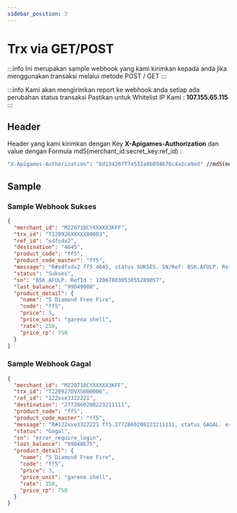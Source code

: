 ```yaml
---
sidebar_position: 3
---
```


# Trx via GET/POST

:::info
Ini merupakan sample webhook yang kami kirimkan kepada anda jika menggunakan transaksi melalui metode POST / GET
:::

:::info
Kami akan mengirimkan report ke webhook anda setiap ada perubahan status transaksi Pastikan untuk Whitelist IP Kami : **107.155.65.115**
:::

## Header

Header yang kami kirimkan dengan Key **X-Apigames-Authorization** dan value dengan Formula md5(merchant_id:secret_key:ref_id) :

```bash
"X-Apigames-Authorization": "bd134207f74532a8b094676c4a2ca9ed" //md5(merchant_id:secret_key:ref_id)
```

## Sample

### Sample Webhook Sukses

```json
{
  "merchant_id": "M220718CYXXXXX3KFF",
  "trx_id": "T220926XXXXX00003",
  "ref_id": "sdfsdx2",
  "destination": "4645",
  "product_code": "ff5",
  "product_code_master": "ff5",
  "message": "R#sdfsdx2 ff5.4645, status SUKSES. SN/Ref: BSK.AFULP. RefId : 12067803053055289057. Sisa saldo 99049000",
  "status": "Sukses",
  "sn": "BSK.AFULP. RefId : 12067803053055289057",
  "last_balance": "99049000",
  "product_detail": {
    "name": "5 Diamond Free Fire",
    "code": "ff5",
    "price": 3,
    "price_unit": "garena shell",
    "rate": 250,
    "price_rp": 750
  }
}
```

### Sample Webhook Gagal

```json
{
  "merchant_id": "M220718CYXXXXX3KFF",
  "trx_id": "T220927DVXS000006",
  "ref_id": "122xxe3322221",
  "destination": "2772860208223211111",
  "product_code": "ff5",
  "product_code_master": "ff5",
  "message": "R#122xxe3322221 ff5.2772860208223211111, status GAGAL. error_require_login. Sisa saldo 99048675",
  "status": "Gagal",
  "sn": "error_require_login",
  "last_balance": "99048675",
  "product_detail": {
    "name": "5 Diamond Free Fire",
    "code": "ff5",
    "price": 3,
    "price_unit": "garena shell",
    "rate": 250,
    "price_rp": 750
  }
}
```


